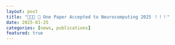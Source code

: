 ```yaml
---
layout: post
title: "🎉🎉🎉 📢 One Paper Accepted to Neurocomputing 2025 ！！！"
date: 2025-01-25
categories: [news, publications]
featured: true
---
```

